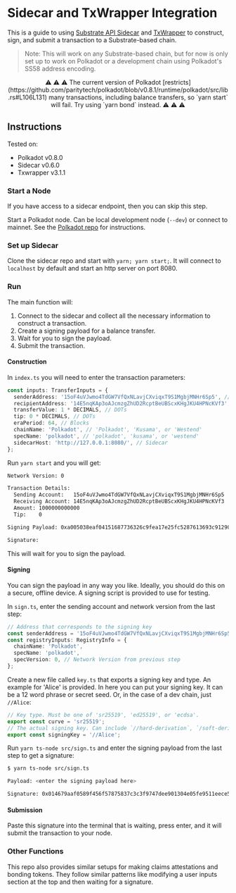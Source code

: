 # Sidecar and TxWrapper Integration

This is a guide to using
[Substrate API Sidecar](https://github.com/paritytech/substrate-api-sidecar) and
[TxWrapper](https://github.com/paritytech/txwrapper) to construct, sign, and submit a transaction to
a Substrate-based chain.

> Note: This will work on any Substrate-based chain, but for now is only set up to work on Polkadot
> or a development chain using Polkadot's SS58 address encoding.

<p align="center">
⚠️ ⚠️ ⚠️ 
The current version of Polkadot
[restricts](https://github.com/paritytech/polkadot/blob/v0.8.1/runtime/polkadot/src/lib.rs#L106L131)
many transactions, including balance transfers, so `yarn start` will fail. Try using `yarn bond`
instead.
⚠️ ⚠️ ⚠️
</p>

## Instructions

Tested on:

- Polkadot v0.8.0
- Sidecar v0.6.0
- Txwrapper v3.1.1

### Start a Node

If you have access to a sidecar endpoint, then you can skip this step.

Start a Polkadot node. Can be local development node (`--dev`) or connect to mainnet. See the
[Polkadot repo](https://github.com/paritytech/polkadot) for instructions.

### Set up Sidecar

Clone the sidecar repo and start with `yarn; yarn start;`. It will connect to `localhost` by default
and start an http server on port 8080.

### Run

The main function will:

1. Connect to the sidecar and collect all the necessary information to construct a transaction.
1. Create a signing payload for a balance transfer.
1. Wait for you to sign the payload.
1. Submit the transaction.

#### Construction

In `index.ts` you will need to enter the transaction parameters:

```ts
const inputs: TransferInputs = {
  senderAddress: '15oF4uVJwmo4TdGW7VfQxNLavjCXviqxT9S1MgbjMNHr6Sp5', //Alice
  recipientAddress: '14E5nqKAp3oAJcmzgZhUD2RcptBeUBScxKHgJKU4HPNcKVf3', //Bob
  transferValue: 1 * DECIMALS, // DOTs
  tip: 0 * DECIMALS, // DOTs
  eraPeriod: 64, // Blocks
  chainName: 'Polkadot', // 'Polkadot', 'Kusama', or 'Westend'
  specName: 'polkadot', // 'polkadot', 'kusama', or 'westend'
  sidecarHost: 'http://127.0.0.1:8080/', // Sidecar
};
```

Run `yarn start` and you will get:

```bash
Network Version: 0

Transaction Details:
  Sending Account:   15oF4uVJwmo4TdGW7VfQxNLavjCXviqxT9S1MgbjMNHr6Sp5
  Receiving Account: 14E5nqKAp3oAJcmzgZhUD2RcptBeUBScxKHgJKU4HPNcKVf3
  Amount: 1000000000000
  Tip:    0

Signing Payload: 0xa005038eaf04151687736326c9fea17e25fc5287613693c912909cb226aa4794f26a48070010a5d4e895030000f00300003a5dacb3a8725d578ab4b1457764e960a86b17720c3d39086c3b0872122b7a41f837b149dcb20f92540a027e58aab0554d2d42f36887f33a5e6a85ebdd0f13d8

Signature:
```

This will wait for you to sign the payload.

#### Signing

You can sign the payload in any way you like. Ideally, you should do this on a secure, offline
device. A signing script is provided to use for testing.

In `sign.ts`, enter the sending account and network version from the last step:

```ts
// Address that corresponds to the signing key
const senderAddress = '15oF4uVJwmo4TdGW7VfQxNLavjCXviqxT9S1MgbjMNHr6Sp5';
const registryInputs: RegistryInfo = {
  chainName: 'Polkadot',
  specName: 'polkadot',
  specVersion: 0, // Network Version from previous step
};
```

Create a new file called `key.ts` that exports a signing key and type. An example for 'Alice' is
provided. In here you can put your signing key. It can be a 12 word phrase or secret seed. Or, in
the case of a dev chain, just `//Alice`:

```ts
// Key type. Must be one of 'sr25519', 'ed25519', or 'ecdsa'.
export const curve = 'sr25519';
// The actual signing key. Can include `//hard-derivation`, `/soft-derivation`, or `///password`.
export const signingKey = '//Alice';
```

Run `yarn ts-node src/sign.ts` and enter the signing payload from the last step to get a signature:

```bash
$ yarn ts-node src/sign.ts

Payload: <enter the signing payload here>

Signature: 0x014679aaf0589f456f57875837c3c3f9747dee901304e05fe9511eece5bfd68c1e7443ff6d476f170d80cbbabae5f6bd3cf3d486663fe8f68d48e8ea7c70edc18d
```

#### Submission

Paste this signature into the terminal that is waiting, press enter, and it will submit the
transaction to your node.

### Other Functions

This repo also provides similar setups for making claims attestations and bonding tokens. They
follow similar patterns like modifying a user inputs section at the top and then waiting for a
signature.

